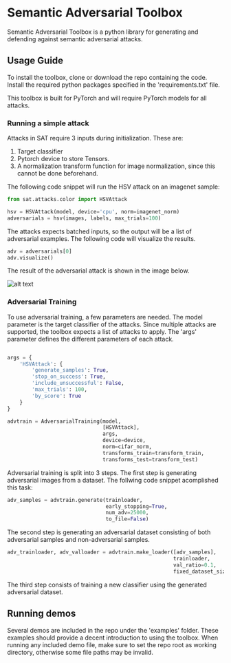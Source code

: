 # Semantic Adversarial Toolbox

Semantic Adversarial Toolbox is a python library for generating and defending
against semantic adversarial attacks. 

## Usage Guide

To install the toolbox, clone or download the repo containing the code. 
Install the required python packages specified in the 'requirements.txt'
file. 

This toolbox is built for PyTorch and will require PyTorch models for all
attacks. 


### Running a simple attack

Attacks in SAT require 3 inputs during initialization. These are:

1. Target classifier 
2. Pytorch device to store Tensors.
3. A normalization transform function for image normalization, since this cannot be
done beforehand. 
   
The following code snippet will run the HSV attack on an imagenet sample:

```python
from sat.attacks.color import HSVAttack

hsv = HSVAttack(model, device='cpu', norm=imagenet_norm)
adversarials = hsv(images, labels, max_trials=100)
```

The attacks expects batched inputs, so the output will be a list of
adversarial examples. The following code will visualize the results.


```python
adv = adversarials[0]
adv.visualize()
```

The result of the adversarial attack is shown in the image below. 

![alt text](https://i.imgur.com/C5y7rg4.png "HSV attack visualization.")


### Adversarial Training

To use adversarial training, a few parameters are needed. The model parameter
is the target classifier of the attacks. Since multiple attacks are
supported, the toolbox expects a list of attacks to apply. The 'args'
parameter defines the different parameters of each attack. 


```python

args = {
    'HSVAttack': {
        'generate_samples': True,
        'stop_on_success': True,
        'include_unsuccessful': False,
        'max_trials': 100,
        'by_score': True
    }
}

advtrain = AdversarialTraining(model,
                               [HSVAttack],
                               args,
                               device=device,
                               norm=cifar_norm,
                               transforms_train=transform_train,
                               transforms_test=transform_test)
```


Adversarial training is split into 3 steps. The first step is
generating adversarial images from a dataset. The follwing
code snippet acomplished this task:

```python
adv_samples = advtrain.generate(trainloader,
                                early_stopping=True,
                                num_adv=25000,
                                to_file=False)
```

The second step is generating an adversarial dataset consisting of both
adversarial samples and non-adversarial samples.

```python
adv_trainloader, adv_valloader = advtrain.make_loader([adv_samples],
                                                      trainloader,
                                                      val_ratio=0.1,
                                                      fixed_dataset_size=False)
```

The third step consists of training a new classifier using the generated
adversarial dataset.


## Running demos

Several demos are included in the repo under the 'examples' folder. 
These examples should provide a decent introduction to using the toolbox. 
When running any included demo file, make sure to set the repo root as 
working directory, otherwise some file paths may be invalid.
